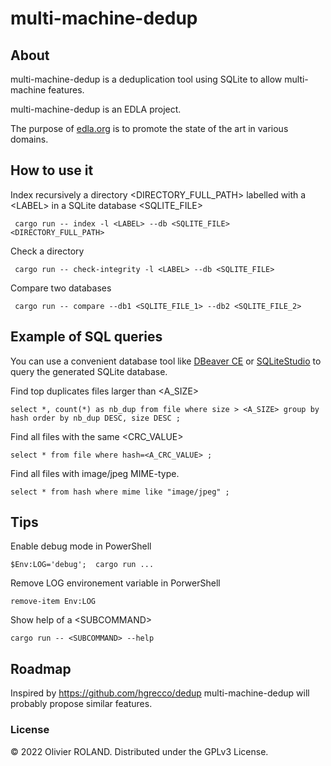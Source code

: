 # multi-machine-dedup

## About ##

multi-machine-dedup is a deduplication tool using SQLite to allow multi-machine features.

multi-machine-dedup is an EDLA project.

The purpose of [edla.org](http://www.edla.org) is to promote the state of the art in various domains.

## How to use it ##

Index recursively a directory <DIRECTORY_FULL_PATH> labelled with a \<LABEL> in a SQLite database <SQLITE_FILE>
```
 cargo run -- index -l <LABEL> --db <SQLITE_FILE> <DIRECTORY_FULL_PATH>
```

Check a directory
```
 cargo run -- check-integrity -l <LABEL> --db <SQLITE_FILE>
```

Compare two databases
```
 cargo run -- compare --db1 <SQLITE_FILE_1> --db2 <SQLITE_FILE_2>
```

## Example of SQL queries ##

You can use a convenient database tool like [DBeaver CE](https://dbeaver.io) or [SQLiteStudio](https://sqlitestudio.pl) to query the generated SQLite database.

Find top duplicates files larger than <A_SIZE>
```
select *, count(*) as nb_dup from file where size > <A_SIZE> group by hash order by nb_dup DESC, size DESC ;
```

Find all files with the same <CRC_VALUE>
```
select * from file where hash=<A_CRC_VALUE> ;
```

Find all files with image/jpeg MIME-type.
```
select * from hash where mime like "image/jpeg" ;
```

## Tips ##

Enable debug mode in PowerShell
```
$Env:LOG='debug';  cargo run ...
```

Remove LOG environement variable in PorwerShell
```
remove-item Env:LOG
```

Show help of a \<SUBCOMMAND>
```
cargo run -- <SUBCOMMAND> --help
```

## Roadmap ##

Inspired by https://github.com/hgrecco/dedup multi-machine-dedup will probably propose similar features.

### License ###
© 2022 Olivier ROLAND. Distributed under the GPLv3 License.
